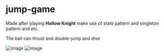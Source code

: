 # jump-game

Made after playing **Hollow Knight**
make use of state pattern and singleton pattern and etc.

The ball can thrust and double-jump and dive 

![image](https://user-images.githubusercontent.com/127477377/224258948-306b3e9b-6da3-42e6-8b42-5def615a7393.png)
![image](https://user-images.githubusercontent.com/127477377/224258962-99d8dcfd-f0a5-406c-8557-7803157a8013.png)
